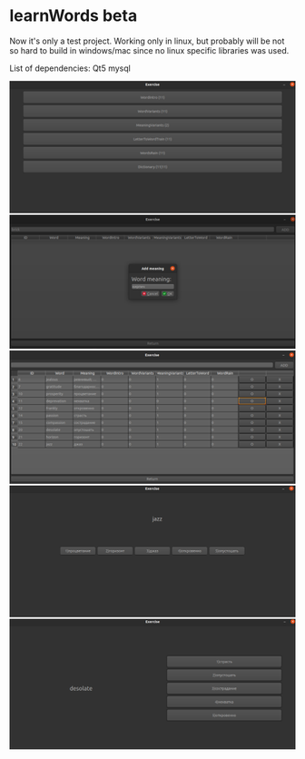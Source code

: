 # learnWords beta

Now it's only a test project.
Working only in linux, but probably will be not so hard to build in windows/mac since no linux specific libraries was used.

List of dependencies:
Qt5
mysql



![alt text](https://github.com/EllainYang/learnWords/blob/main/picturesReadme/main.png?raw=true)
![alt text](https://github.com/EllainYang/learnWords/blob/main/picturesReadme/dictAdd.png)
![alt text](https://github.com/EllainYang/learnWords/blob/main/picturesReadme/dictNullify.png)
![alt text](https://github.com/EllainYang/learnWords/blob/main/picturesReadme/rain.png)
![alt text](https://github.com/EllainYang/learnWords/blob/main/picturesReadme/train.png)
